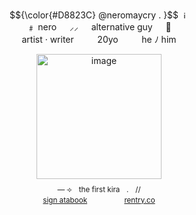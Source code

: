 <p align=center>
     
<br align=center>
      $${\color{#D8823C} @neromaycry . }$$ <img width="12" height="12" alt="image" src="https://64.media.tumblr.com/0e6cdfd88cf98b72df19a484eefd653c/d30c800fd04f3eeb-7e/s75x75_c1/f4aec3ca17a86e79c44413a26b0ef470cd4fb232.gif" />


<br align=center>
     ﹟   nero   ㅤ         ⸝⸝   ㅤ         alternative guy   ㅤ         🦇 

<br align=center>
    artist · writer   ㅤ              ㅤ             20yo   ㅤ            ㅤ             he  ﾉ  him 

<p align=center>
     <img width="200" alt="image" src="https://64.media.tumblr.com/ef0272fc6eca2bfd0db4603bbca93dbb/e49dfe03f74b7f74-44/s1280x1920/1149c23c2ba87a081b13d4c754a98402946cdc6d.png" />

<sub>
<br align=center>
— ⟢ㅤthe first kiraㅤ.ㅤ//


<br align=center>
     <a href="https://lightendshere.atabook.org">sign atabook</a>   ㅤ            ㅤ            ㅤ            ㅤ         
     <a href="https://rentry.co/yagamivr">rentry.co</a>
</sub>
